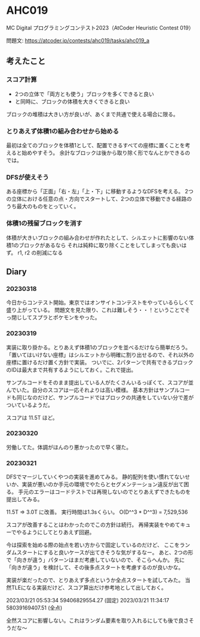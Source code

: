 # AHC019

MC Digital プログラミングコンテスト2023（AtCoder Heuristic Contest 019）

問題文: https://atcoder.jp/contests/ahc019/tasks/ahc019_a


## 考えたこと

### スコア計算

- 2つの立体で「両方とも使う」ブロックを多くできると良い
- と同時に、ブロックの体積を大きくできると良い

ブロックの堆積は大きい方が良いが、あくまで共通で使える場合に限る。

### とりあえず体積1の組み合わせから始める

最初は全てのブロックを体積1として、配置できるすべての座標に置くことを考えると始めやすそう。
余計なブロックは後から取り除く形でなんとかできるのでは。

### DFSが使えそう

ある座標から「正面」「右・左」「上・下」に移動するようなDFSを考える。
2つの立体における任意の点・方向でスタートして、2つの立体で移動できる経路のうち最大のものをとっていく。

### 体積1の残留ブロックを消す

体積が大きいブロックの組み合わせが作れたとして、シルエットに影響のない体積1のブロックがあるなら
それは純粋に取り除くことをしてしまっても良いはず。 r1, r2 の削減になる


## Diary

### 20230318
今日からコンテスト開始。東京ではオンサイトコンテストをやっているらしくて盛り上がっている。
問題文を見た限り、これは難しそう・・！ということでそっ閉じしてスプラとポケモンをやった。

### 20230319
実装に取り掛かる。とりあえず体積1のブロックを並べるだけなら簡単だろう。
「置いてはいけない座標」はシルエットから明確に割り出せるので、それ以外の座標に置けるだけ置く方針で実装。
ついでに、2パターンで共有できるブロックのIDは最大まで共有するようにしておく。これで提出。

サンプルコードをそのまま提出している人がたくさんいるっぽくて、スコアが並んでいた。自分のスコアは一応それよりは高い模様。
基本方針はサンプルコードも同じなのだけど、サンプルコードではブロックの共通をしていない分で差がついているようだ。

スコアは 11.5T ほど。

### 20230320
労働してた。体調がほんのり悪かったので早く寝た。

### 20230321
DFSでマージしていくやつの実装を進めてみる。
静的配列を使い慣れてないせいか、実装が悪いのか手元の環境でやたらとセグメンテーション違反が出て困る。
手元のエラーはコードテストでは再現しないのでとりあえずできたものを提出してみる。

11.5T => 3.0T に改善。
実行時間は1.3sくらい。 O(D^^3 * D^^3) = 7,529,536 

スコアが改善することはわかったのでこの方針は続行。
再帰実装をやめてキューでやるようにしてとりあえず回避。

今は探索を始める際の始点を若い方からで固定しているのだけど、
ここをランダムスタートにすると良いケースが出てきそうな気がするなー。
あと、2つの形で「向きが違う」パターンはまだ考慮していないので、そこらへんか。
先に「向きが違う」を検討して、その後多点スタートを考慮するのが良いかな。

実装が楽だったので、とりあえず多点というか全点スタートを試してみた。
当然TLEになる実装だけど、スコア算出だけ参考地として出しておく。

2023/03/21 05:53:34	59406829554.27 (固定)
2023/03/21 11:34:17	58039169407.51 (全点)

全然スコアに影響しない。これはランダム要素を取り入れるにしても後で良さそうだな〜

